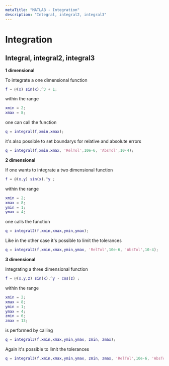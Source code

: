 ```yaml
---
metaTitle: "MATLAB - Integration"
description: "Integral, integral2, integral3"
---
```


# Integration



## Integral, integral2, integral3


**1 dimensional**

To integrate a one dimensional function

```matlab
f = @(x) sin(x).^3 + 1;

```

within the range

```matlab
xmin = 2;
xmax = 8;

```

one can call the function

```matlab
q = integral(f,xmin,xmax);

```

it's also possible to set boundarys for relative and absolute errors

```matlab
q = integral(f,xmin,xmax, 'RelTol',10e-6, 'AbsTol',10-4);

```

**2 dimensional**

If one wants to integrate a two dimensional function

```matlab
f = @(x,y) sin(x).^y ;

```

within the range

```matlab
xmin = 2;
xmax = 8;
ymin = 1;
ymax = 4;

```

one calls the function

```matlab
q = integral2(f,xmin,xmax,ymin,ymax);

```

Like in the other case it's possible to limit the tolerances

```matlab
q = integral2(f,xmin,xmax,ymin,ymax, 'RelTol',10e-6, 'AbsTol',10-4);

```

**3 dimensional**

Integrating a three dimensional function

```matlab
f = @(x,y,z) sin(x).^y - cos(z) ;

```

within the range

```matlab
xmin = 2;
xmax = 8;
ymin = 1;
ymax = 4;
zmin = 6;
zmax = 13;

```

is performed by calling

```matlab
q = integral3(f,xmin,xmax,ymin,ymax, zmin, zmax);

```

Again it's possible to limit the tolerances

```matlab
q = integral3(f,xmin,xmax,ymin,ymax, zmin, zmax, 'RelTol',10e-6, 'AbsTol',10-4);

```

